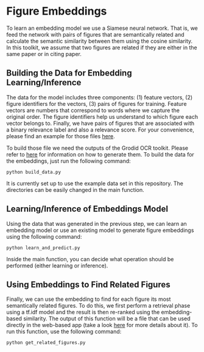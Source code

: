 # Figure Embeddings
To learn an embedding model we use a Siamese neural network. That is, we feed the network with pairs of figures that are semantically related and calculate the semantic similarity between them using the cosine similarity. In this toolkit, we assume that two figures are related if they are either in the same paper or in citing paper.


## Building the Data for Embedding Learning/Inference
The data for the model includes three components: (1) feature vectors, (2) figure identifiers for the vectors, (3) pairs of figures for training.
Feature vectors are numbers that correspond to words where we capture the original order. The figure identifiers help us understand to which figure each vector belongs to. Finally, we have pairs of figures that are associated with a binary relevance label and also a relevance score. For your convenience, please find an example for those files [here](https://github.com/saarku/fig-explorer/tree/master/figure-embeddings/example_embedding_dataset). 

To build those file we need the outputs of the Grodid OCR toolkit. Please refer to [here](https://github.com/saarku/fig-explorer/tree/master/pre-processing) for information on how to generate them.
To build the data for the embeddings, just run the following command:
```
python build_data.py
```
It is currently set up to use the example data set in this repository. The directories can be easily changed in the main function.

## Learning/Inference of Embeddings Model
Using the data that was generated in the previous step, we can learn an embedding model or use an existing model to generate figure embeddings using the following command:
```
python learn_and_predict.py
```
Inside the main function, you can decide what operation should be performed (either learning or inference). 


## Using Embeddings to Find Related Figures
Finally, we can use the embedding to find for each figure its most semantically related figures. To do this, we first perform a retrieval phase using a tf.idf model and the result is then re-ranked using the embedding-based similarity. The output of this function will be a file that can be used directly in the web-based app (take a look [here](https://github.com/saarku/fig-explorer/tree/master/web-application) for more details about it). To run this function, use the following command:
```
python get_related_figures.py
```
